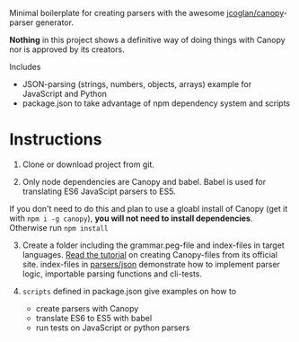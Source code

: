 Minimal boilerplate for creating parsers with the awesome [jcoglan/canopy](https://github.com/jcoglan/canopy)-parser generator.

**Nothing** in this project shows a definitive way of doing things with Canopy nor is approved by its creators.

Includes 
* JSON-parsing (strings, numbers, objects, arrays) example for JavaScript and Python
* package.json to take advantage of npm dependency system and scripts

# Instructions

1. Clone or download project from git. 

2. Only node dependencies are Canopy and babel.
Babel is used for translating ES6 JavaScipt parsers to ES5.

If you don't need to do this and plan to use a gloabl install of Canopy (get it with ```npm i -g canopy```), **you will not need to install dependencies**.
Otherwise run 
```npm install```

3. Create a folder including the grammar.peg-file and index-files in target languages.
[Read the tutorial](http://canopy.jcoglan.com/) on creating Canopy-files from its official site.
index-files in [parsers/json](parsers/json) demonstrate how to implement parser logic, importable parsing functions and cli-tests.

4. ```scripts``` defined in package.json give examples on how to
	- create parsers with Canopy
	- translate ES6 to ES5 with babel
	- run tests on JavaScript or python parsers